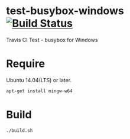 # test-busybox-windows [![Build Status](https://travis-ci.org/takumin/test-busybox-windows.svg?branch=master)](https://travis-ci.org/takumin/test-busybox-windows)
Travis CI Test - busybox for Windows

# Require
Ubuntu 14.04(LTS) or later.

```bash
apt-get install mingw-w64
```

# Build

```bash
./build.sh
```
